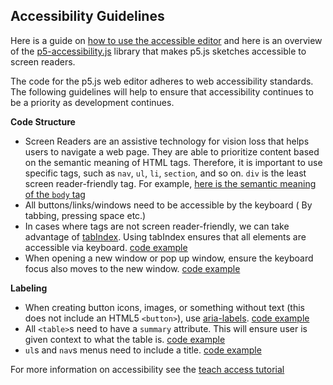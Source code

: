 ## Accessibility Guidelines

Here is a guide on [how to use the accessible editor](https://gist.github.com/MathuraMG/e86666b7b41fbc8c078bad9aff3f666d) and here is an overview of the [p5-accessibility.js](https://github.com/processing/p5.accessibility) library that makes p5.js sketches accessible to screen readers.

The code for the p5.js web editor adheres to web accessibility standards. The following guidelines will help to ensure that accessibility continues to be a priority as development continues.

**Code Structure**

* Screen Readers are an assistive technology for vision loss that helps users to navigate a web page. They are able to prioritize content based on the semantic meaning of HTML tags. Therefore, it is important to use specific tags, such as `nav`, `ul`, `li`, `section`, and so on. `div` is the least screen reader-friendly tag. For example, [here is the semantic meaning of the `body` tag](http://html5doctor.com/element-index/#body)
* All buttons/links/windows need to be accessible by the keyboard ( By tabbing, pressing space etc.)
* In cases where tags are not screen reader-friendly, we can take advantage of [tabIndex](http://webaim.org/techniques/keyboard/tabindex). Using tabIndex ensures that all elements are accessible via keyboard. [code example](https://github.com/processing/p5.js-web-editor/blob/develop/client/modules/IDE/components/Sidebar.jsx#L88)
* When opening a new window or pop up window, ensure the keyboard focus also moves to the new window. [code example](https://github.com/processing/p5.js-web-editor/blob/develop/client/modules/IDE/components/NewFileForm.jsx#L32)

**Labeling**

* When creating button icons, images, or something without text (this does not include an HTML5 `<button>`), use [aria-labels](https://developer.mozilla.org/en-US/docs/Web/Accessibility/ARIA/ARIA_Techniques/Using_the_aria-label_attribute). [code example](https://github.com/processing/p5.js-web-editor/blob/develop/client/modules/IDE/components/Toolbar.jsx#L67)
* All `<table>`s need to have a `summary` attribute. This will ensure user is given context to what the table is. [code example](https://github.com/processing/p5.js-web-editor/blob/develop/client/modules/IDE/components/SketchList.jsx#L491)
* `ul`s and `nav`s menus need to include a title. [code example](https://github.com/processing/p5.js-web-editor/blob/develop/client/components/Nav.jsx#L281)

For more information on accessibility see the [teach access tutorial](https://teachaccess.github.io/tutorial/)
